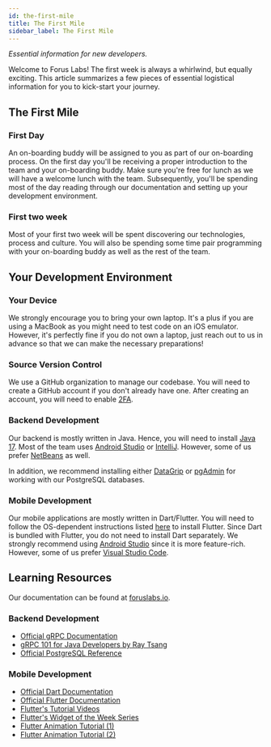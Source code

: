 ```yaml
---
id: the-first-mile
title: The First Mile
sidebar_label: The First Mile
---
```


_Essential information for new developers._

Welcome to Forus Labs! The first week is always a whirlwind, but equally exciting. This article summarizes a few pieces of 
essential logistical information for you to kick-start your journey.

## The First Mile

### First Day

An on-boarding buddy will be assigned to you as part of our on-boarding process. On the first day you'll be receiving a
proper introduction to the team and your on-boarding buddy. Make sure you're free for lunch as we will have a welcome lunch with the team.
Subsequently, you'll be spending most of the day reading through our documentation and setting up your development environment.

### First two week

Most of your first two week will be spent discovering our technologies, process and culture. You will also be spending some
time pair programming with your on-boarding buddy as well as the rest of the team.

## Your Development Environment

### Your Device

We strongly encourage you to bring your own laptop. It's a plus if you are using a MacBook as you might need to test code
on an iOS emulator. However, it's perfectly fine if you do not own a laptop, just reach out to us in advance so that we can
make the necessary preparations!

### Source Version Control

We use a GitHub organization to manage our codebase. You will need to create a GitHub account if you don't already have one.
After creating an account, you will need to enable [2FA](https://docs.github.com/en/authentication/securing-your-account-with-two-factor-authentication-2fa/configuring-two-factor-authentication).

### Backend Development

Our backend is mostly written in Java. Hence, you will need to install [Java 17](https://adoptium.net/). Most of the team
uses [Android Studio](https://developer.android.com/studio) or [IntelliJ](https://www.jetbrains.com/idea/). However, some of
us prefer [NetBeans](https://netbeans.apache.org/) as well.

In addition, we recommend installing either [DataGrip](https://www.jetbrains.com/datagrip/?ref=stackshare) or
[pgAdmin](https://www.pgadmin.org/?ref=stackshare) for working with our PostgreSQL databases.

### Mobile Development

Our mobile applications are mostly written in Dart/Flutter. You will need to follow the OS-dependent instructions listed
[here](https://docs.flutter.dev/get-started/install) to install Flutter. Since Dart is bundled with Flutter, you do not need
to install Dart separately. We strongly recommend using [Android Studio](https://developer.android.com/studio)
since it is more feature-rich. However, some of us prefer [Visual Studio Code](https://code.visualstudio.com/).

## Learning Resources

Our documentation can be found at [foruslabs.io](https://foruslabs.io).

### Backend Development
* [Official gRPC Documentation](https://grpc.io/docs/)
* [gRPC 101 for Java Developers by Ray Tsang](https://www.youtube.com/watch?v=DU-q5kOf2Rc)
* [Official PostgreSQL Reference](https://www.postgresql.org/docs/14/index.html)

### Mobile Development
* [Official Dart Documentation](https://dart.dev/guides)
* [Official Flutter Documentation](https://docs.flutter.dev/)
* [Flutter's Tutorial Videos](https://www.youtube.com/watch?v=4AoFA19gbLo&list=PLjxrf2q8roU3wk7CDw4RfV3mEwOJbjx1k)
* [Flutter's Widget of the Week Series](https://www.youtube.com/watch?v=4AoFA19gbLo&list=PLjxrf2q8roU3wk7CDw4RfV3mEwOJbjx1k)
* [Flutter Animation Tutorial (1)](https://www.youtube.com/watch?v=txLvvlooT20)
* [Flutter Animation Tutorial (2)](https://www.youtube.com/watch?v=o-h_e4b71o8)
